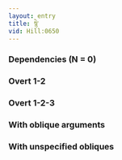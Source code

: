 ```yaml
---
layout: entry
title: སྙེ་
vid: Hill:0650
---
```

### Dependencies (N = 0)


### Overt 1-2


### Overt 1-2-3


### With oblique arguments


### With unspecified obliques
